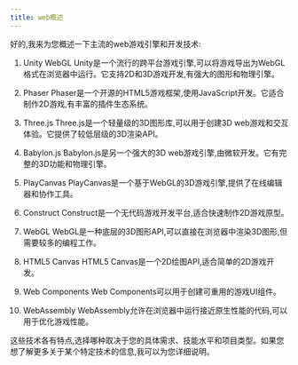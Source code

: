 ```yaml
---
title: web概述
---
```

好的,我来为您概述一下主流的web游戏引擎和开发技术:

1. Unity WebGL
Unity是一个流行的跨平台游戏引擎,可以将游戏导出为WebGL格式在浏览器中运行。它支持2D和3D游戏开发,有强大的图形和物理引擎。

2. Phaser
Phaser是一个开源的HTML5游戏框架,使用JavaScript开发。它适合制作2D游戏,有丰富的插件生态系统。

3. Three.js
Three.js是一个轻量级的3D图形库,可以用于创建3D web游戏和交互体验。它提供了较低层级的3D渲染API。

4. Babylon.js
Babylon.js是另一个强大的3D web游戏引擎,由微软开发。它有完整的3D功能和物理引擎。

5. PlayCanvas
PlayCanvas是一个基于WebGL的3D游戏引擎,提供了在线编辑器和协作工具。

6. Construct
Construct是一个无代码游戏开发平台,适合快速制作2D游戏原型。

7. WebGL
WebGL是一种底层的3D图形API,可以直接在浏览器中渲染3D图形,但需要较多的编程工作。

8. HTML5 Canvas
HTML5 Canvas是一个2D绘图API,适合简单的2D游戏开发。

9. Web Components
Web Components可以用于创建可重用的游戏UI组件。

10. WebAssembly
WebAssembly允许在浏览器中运行接近原生性能的代码,可以用于优化游戏性能。

这些技术各有特点,选择哪种取决于您的具体需求、技能水平和项目类型。如果您想了解更多关于某个特定技术的信息,我可以为您详细说明。